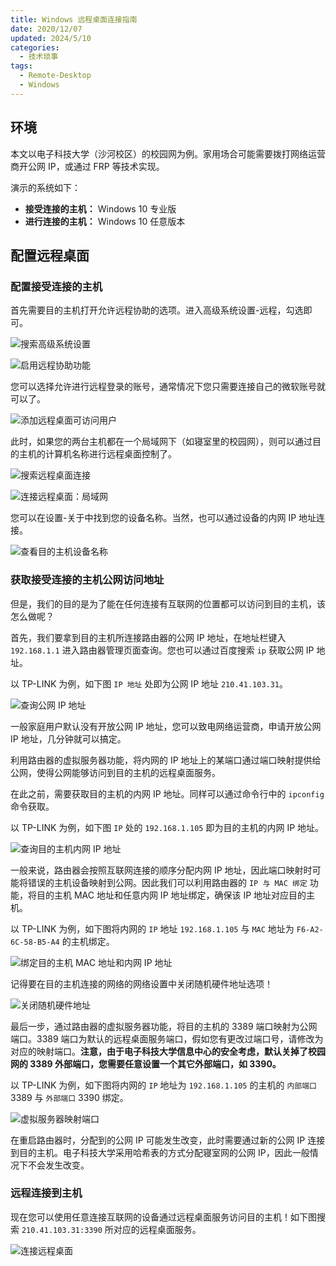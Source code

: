 ```yaml
---
title: Windows 远程桌面连接指南
date: 2020/12/07
updated: 2024/5/10
categories:
  - 技术琐事
tags:
  - Remote-Desktop
  - Windows
---
```


## 环境

本文以电子科技大学（沙河校区）的校园网为例。家用场合可能需要拨打网络运营商开公网 IP，或通过 FRP 等技术实现。

演示的系统如下：

- **接受连接的主机：** Windows 10 专业版
- **进行连接的主机：** Windows 10 任意版本

## 配置远程桌面

### 配置接受连接的主机

首先需要目的主机打开允许远程协助的选项。进入高级系统设置-远程，勾选即可。

![搜索高级系统设置](https://cdn.jsdelivr.net/gh/lolipopj/LolipopJ.github.io/20201206/connect-remote-desktop/搜索高级系统设置.png)

![启用远程协助功能](https://cdn.jsdelivr.net/gh/lolipopj/LolipopJ.github.io/20201206/connect-remote-desktop/启用远程协助.png)

您可以选择允许进行远程登录的账号，通常情况下您只需要连接自己的微软账号就可以了。

![添加远程桌面可访问用户](https://cdn.jsdelivr.net/gh/lolipopj/LolipopJ.github.io/20201206/connect-remote-desktop/添加可访问用户.png)

此时，如果您的两台主机都在一个局域网下（如寝室里的校园网），则可以通过目的主机的计算机名称进行远程桌面控制了。

![搜索远程桌面连接](https://cdn.jsdelivr.net/gh/lolipopj/LolipopJ.github.io/20201206/connect-remote-desktop/搜索远程桌面连接.png)

![连接远程桌面：局域网](https://cdn.jsdelivr.net/gh/lolipopj/LolipopJ.github.io/20201206/connect-remote-desktop/连接远程桌面：局域网.png)

您可以在设置-关于中找到您的设备名称。当然，也可以通过设备的内网 IP 地址连接。

![查看目的主机设备名称](https://cdn.jsdelivr.net/gh/lolipopj/LolipopJ.github.io/20201206/connect-remote-desktop/查看设备名称.png)

### 获取接受连接的主机公网访问地址

但是，我们的目的是为了能在任何连接有互联网的位置都可以访问到目的主机，该怎么做呢？

首先，我们要拿到目的主机所连接路由器的公网 IP 地址，在地址栏键入 `192.168.1.1` 进入路由器管理页面查询。您也可以通过百度搜索 `ip` 获取公网 IP 地址。

以 TP-LINK 为例，如下图 `IP 地址` 处即为公网 IP 地址 `210.41.103.31`。

![查询公网 IP 地址](https://cdn.jsdelivr.net/gh/lolipopj/LolipopJ.github.io/20201206/connect-remote-desktop/查询公网%20IP.png)

一般家庭用户默认没有开放公网 IP 地址，您可以致电网络运营商，申请开放公网 IP 地址，几分钟就可以搞定。

利用路由器的虚拟服务器功能，将内网的 IP 地址上的某端口通过端口映射提供给公网，使得公网能够访问到目的主机的远程桌面服务。

在此之前，需要获取目的主机的内网 IP 地址。同样可以通过命令行中的 `ipconfig` 命令获取。

以 TP-LINK 为例，如下图 `IP` 处的 `192.168.1.105` 即为目的主机的内网 IP 地址。

![查询目的主机内网 IP 地址](https://cdn.jsdelivr.net/gh/lolipopj/LolipopJ.github.io/20201206/connect-remote-desktop/查询内网%20IP%20地址.png)

一般来说，路由器会按照互联网连接的顺序分配内网 IP 地址，因此端口映射时可能将错误的主机设备映射到公网。因此我们可以利用路由器的 `IP 与 MAC 绑定` 功能，将目的主机 MAC 地址和任意内网 IP 地址绑定，确保该 IP 地址对应目的主机。

以 TP-LINK 为例，如下图将内网的 `IP` 地址 `192.168.1.105` 与 `MAC` 地址为 `F6-A2-6C-58-B5-A4` 的主机绑定。

![绑定目的主机 MAC 地址和内网 IP 地址](https://cdn.jsdelivr.net/gh/lolipopj/LolipopJ.github.io/20201206/connect-remote-desktop/绑定%20IP%20与%20MAC%20地址.png)

记得要在目的主机连接的网络的网络设置中关闭随机硬件地址选项！

![关闭随机硬件地址](https://cdn.jsdelivr.net/gh/lolipopj/LolipopJ.github.io/20201206/connect-remote-desktop/关闭随机硬件地址.png)

最后一步，通过路由器的虚拟服务器功能，将目的主机的 3389 端口映射为公网端口。3389 端口为默认的远程桌面服务端口，假如您有更改过端口号，请修改为对应的映射端口。**注意，由于电子科技大学信息中心的安全考虑，默认关掉了校园网的 3389 外部端口，您需要任意设置一个其它外部端口，如 3390。**

以 TP-LINK 为例，如下图将内网的 `IP` 地址为 `192.168.1.105` 的主机的 `内部端口` 3389 与 `外部端口` 3390 绑定。

![虚拟服务器映射端口](https://cdn.jsdelivr.net/gh/lolipopj/LolipopJ.github.io/20201206/connect-remote-desktop/映射端口.png)

在重启路由器时，分配到的公网 IP 可能发生改变，此时需要通过新的公网 IP 连接到目的主机。电子科技大学采用哈希表的方式分配寝室网的公网 IP，因此一般情况下不会发生改变。

### 远程连接到主机

现在您可以使用任意连接互联网的设备通过远程桌面服务访问目的主机！如下图搜索 `210.41.103.31:3390` 所对应的远程桌面服务。

![连接远程桌面](https://cdn.jsdelivr.net/gh/lolipopj/LolipopJ.github.io/20201206/connect-remote-desktop/连接远程桌面.png)
